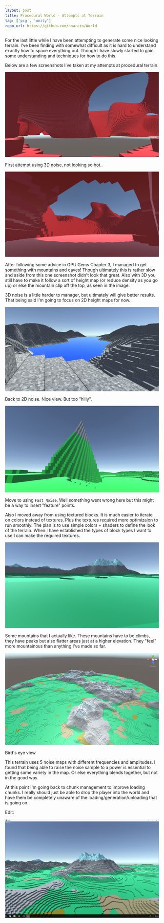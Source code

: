 ```yaml
---
layout: post
title: Procedural World - Attempts at Terrain
tag: ['pcg', 'unity']
repo_url: https://github.com/nnarain/World
---
```


For the last little while I have been attempting to generate some nice looking terrain. I've been finding with somewhat difficult as it is hard to understand exactly how to space everything out. Though I have slowly started to gain some understanding and techniques for how to do this.

Below are a few screenshots I've taken at my attempts at procedural terrain.

![Image not found!](/assets/2018/05/19/cap1.png)

First attempt using 3D noise, not looking so hot..

![Image not found!](/assets/2018/05/19/cap2.png)

After following some advice in GPU Gems Chapter 3, I managed to get something with mountains and caves! Though ultimately this is rather slow and aside from this one screenshot didn't look that great. Also with 3D you still have to make it follow a sort of height map (or reduce density as you go up) or else the mountain clip off the top, as seen in the image.

3D noise is a little harder to manager, but ultimately will give better results. That being said I'm going to focus on 2D height maps for now.

![Image not found!](/assets/2018/05/19/cap3.png)

Back to 2D noise. Nice view. But too "hilly".

![Image not found!](/assets/2018/05/19/fastnoise1.png)

Move to using `Fast Noise`. Well something went wrong here but this might be a way to insert "feature" points.

Also I moved away from using textured blocks. It is much easier to iterate on colors instead of textures. Plus the textures required more optimizaion to run smoothly.
The plan is to use simple colors + shaders to define the look of the terrain. When I have established the types of block types I want to use I can make the required textures.

![Image not found!](/assets/2018/05/19/mountain3.png)

Some mountains that I actually like. These mountains have to be climbs, they have peaks but also flatter areas just at a higher elevation. They "feel" more mountainous than anything I've made so far.

![Image not found!](/assets/2018/05/19/cap4.png)

Bird's eye view.

This terrain uses 5 noise maps with different frequencies and amplitudes. I found that being able to raise the noise sample to a power is essential to getting some variety in the map. Or else everything blends together, but not in the good way.


At this point I'm going back to chunk management to improve loading chunks. I really should just be able to drop the player into the world and have them be completely unaware of the loading/generation/unloading that is going on.

Edit:

![Image not found!](/assets/2018/05/19/mountain4.png)
